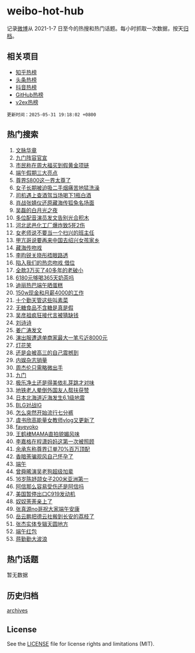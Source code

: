 # weibo-hot-hub

记录[微博](https://www.weibo.com)从 2021-1-7 日至今的热搜和热门话题。每小时抓取一次数据，按天[归档](archives)。

## 相关项目

- [知乎热榜](https://github.com/snaildev/zhihu-hot-hub)
- [头条热榜](https://github.com/snaildev/toutiao-hot-hub)
- [抖音热榜](https://github.com/snaildev/douyin-hot-hub)
- [GitHub热榜](https://github.com/snaildev/github-hot-hub)
- [v2ex热榜](https://github.com/snaildev/v2ex-hot-hub)


`更新时间：2025-05-31 19:18:02 +0800`

## 热门搜索

1. [文脉华章](https://m.weibo.cn/search?containerid=100103type%3D1%26t%3D10%26q%3D%23%E6%96%87%E8%84%89%E5%8D%8E%E7%AB%A0%23&stream_entry_id=51&isnewpage=1&extparam=seat%3D1%26stream_entry_id%3D51%26q%3D%2523%25E6%2596%2587%25E8%2584%2589%25E5%258D%258E%25E7%25AB%25A0%2523%26filter_type%3Drealtimehot%26cate%3D10103%26pos%3D0%26c_type%3D51%26dgr%3D0%26display_time%3D1748690281%26pre_seqid%3D17486902816380127151252)
1. [九门阵容官宣](https://m.weibo.cn/search?containerid=100103type%3D1%26t%3D10%26q%3D%23%E4%B9%9D%E9%97%A8%E9%98%B5%E5%AE%B9%E5%AE%98%E5%AE%A3%23&stream_entry_id=31&isnewpage=1&extparam=seat%3D1%26c_type%3D31%26cate%3D5001%26pos%3D0%26dgr%3D0%26stream_entry_id%3D31%26q%3D%2523%25E4%25B9%259D%25E9%2597%25A8%25E9%2598%25B5%25E5%25AE%25B9%25E5%25AE%2598%25E5%25AE%25A3%2523%26realpos%3D1%26lcate%3D5001%26filter_type%3Drealtimehot%26flag%3D16%26band_rank%3D1%26display_time%3D1748690281%26pre_seqid%3D17486902816380127151252)
1. [市民称在周大福买到假黄金项链](https://m.weibo.cn/search?containerid=100103type%3D1%26t%3D10%26q%3D%23%E5%B8%82%E6%B0%91%E7%A7%B0%E5%9C%A8%E5%91%A8%E5%A4%A7%E7%A6%8F%E4%B9%B0%E5%88%B0%E5%81%87%E9%BB%84%E9%87%91%E9%A1%B9%E9%93%BE%23&stream_entry_id=31&isnewpage=1&extparam=seat%3D1%26c_type%3D31%26cate%3D5001%26pos%3D1%26dgr%3D0%26stream_entry_id%3D31%26q%3D%2523%25E5%25B8%2582%25E6%25B0%2591%25E7%25A7%25B0%25E5%259C%25A8%25E5%2591%25A8%25E5%25A4%25A7%25E7%25A6%258F%25E4%25B9%25B0%25E5%2588%25B0%25E5%2581%2587%25E9%25BB%2584%25E9%2587%2591%25E9%25A1%25B9%25E9%2593%25BE%2523%26realpos%3D2%26lcate%3D5001%26filter_type%3Drealtimehot%26flag%3D1%26band_rank%3D2%26display_time%3D1748690281%26pre_seqid%3D17486902816380127151252)
1. [端午假期三大亮点](https://m.weibo.cn/search?containerid=100103type%3D1%26t%3D10%26q%3D%23%E7%AB%AF%E5%8D%88%E5%81%87%E6%9C%9F%E4%B8%89%E5%A4%A7%E4%BA%AE%E7%82%B9%23&stream_entry_id=31&isnewpage=1&extparam=seat%3D1%26c_type%3D31%26cate%3D5001%26pos%3D2%26dgr%3D0%26stream_entry_id%3D31%26q%3D%2523%25E7%25AB%25AF%25E5%258D%2588%25E5%2581%2587%25E6%259C%259F%25E4%25B8%2589%25E5%25A4%25A7%25E4%25BA%25AE%25E7%2582%25B9%2523%26realpos%3D3%26lcate%3D5001%26filter_type%3Drealtimehot%26flag%3D0%26band_rank%3D3%26display_time%3D1748690281%26pre_seqid%3D17486902816380127151252)
1. [尊界S800这一界太尊了](https://m.weibo.cn/search?containerid=100103type%3D1%26t%3D296%26q%3D%23%E6%B2%B7%E9%92%B8%E6%A8%BD%E8%97%89%23&hide_search_bar=1&replace_title=+)
1. [女子长期被迫吸二手烟痛苦地猛洗澡](https://m.weibo.cn/search?containerid=100103type%3D1%26t%3D10%26q%3D%23%E5%A5%B3%E5%AD%90%E9%95%BF%E6%9C%9F%E8%A2%AB%E8%BF%AB%E5%90%B8%E4%BA%8C%E6%89%8B%E7%83%9F%E7%97%9B%E8%8B%A6%E5%9C%B0%E7%8C%9B%E6%B4%97%E6%BE%A1%23&stream_entry_id=31&isnewpage=1&extparam=seat%3D1%26c_type%3D31%26cate%3D5001%26pos%3D4%26dgr%3D0%26stream_entry_id%3D31%26q%3D%2523%25E5%25A5%25B3%25E5%25AD%2590%25E9%2595%25BF%25E6%259C%259F%25E8%25A2%25AB%25E8%25BF%25AB%25E5%2590%25B8%25E4%25BA%258C%25E6%2589%258B%25E7%2583%259F%25E7%2597%259B%25E8%258B%25A6%25E5%259C%25B0%25E7%258C%259B%25E6%25B4%2597%25E6%25BE%25A1%2523%26realpos%3D4%26lcate%3D5001%26filter_type%3Drealtimehot%26flag%3D1%26band_rank%3D4%26display_time%3D1748690281%26pre_seqid%3D17486902816380127151252)
1. [司机遇上查酒驾当场喝下1瓶白酒](https://m.weibo.cn/search?containerid=100103type%3D1%26t%3D10%26q%3D%23%E5%8F%B8%E6%9C%BA%E9%81%87%E4%B8%8A%E6%9F%A5%E9%85%92%E9%A9%BE%E5%BD%93%E5%9C%BA%E5%96%9D%E4%B8%8B1%E7%93%B6%E7%99%BD%E9%85%92%23&stream_entry_id=31&isnewpage=1&extparam=seat%3D1%26c_type%3D31%26cate%3D5001%26pos%3D5%26dgr%3D0%26stream_entry_id%3D31%26q%3D%2523%25E5%258F%25B8%25E6%259C%25BA%25E9%2581%2587%25E4%25B8%258A%25E6%259F%25A5%25E9%2585%2592%25E9%25A9%25BE%25E5%25BD%2593%25E5%259C%25BA%25E5%2596%259D%25E4%25B8%258B1%25E7%2593%25B6%25E7%2599%25BD%25E9%2585%2592%2523%26realpos%3D5%26lcate%3D5001%26filter_type%3Drealtimehot%26flag%3D1%26band_rank%3D5%26display_time%3D1748690281%26pre_seqid%3D17486902816380127151252)
1. [肖战张婧仪还原藏海传狐兔名场面](https://m.weibo.cn/search?containerid=100103type%3D1%26t%3D10%26q%3D%23%E8%82%96%E6%88%98%E5%BC%A0%E5%A9%A7%E4%BB%AA%E8%BF%98%E5%8E%9F%E8%97%8F%E6%B5%B7%E4%BC%A0%E7%8B%90%E5%85%94%E5%90%8D%E5%9C%BA%E9%9D%A2%23&stream_entry_id=31&isnewpage=1&extparam=seat%3D1%26c_type%3D31%26cate%3D5001%26pos%3D6%26dgr%3D0%26stream_entry_id%3D31%26q%3D%2523%25E8%2582%2596%25E6%2588%2598%25E5%25BC%25A0%25E5%25A9%25A7%25E4%25BB%25AA%25E8%25BF%2598%25E5%258E%259F%25E8%2597%258F%25E6%25B5%25B7%25E4%25BC%25A0%25E7%258B%2590%25E5%2585%2594%25E5%2590%258D%25E5%259C%25BA%25E9%259D%25A2%2523%26realpos%3D6%26lcate%3D5001%26filter_type%3Drealtimehot%26flag%3D1%26band_rank%3D6%26display_time%3D1748690281%26pre_seqid%3D17486902816380127151252)
1. [吴磊的白月光之夜](https://m.weibo.cn/search?containerid=100103type%3D1%26t%3D10%26q%3D%23%E5%90%B4%E7%A3%8A%E7%9A%84%E7%99%BD%E6%9C%88%E5%85%89%E4%B9%8B%E5%A4%9C%23&stream_entry_id=31&isnewpage=1&extparam=seat%3D1%26topic_ad%3D1%26c_type%3D31%26is_ad_pos%3D1%26cate%3D5001%26pos%3D7%26dgr%3D0%26stream_entry_id%3D31%26q%3D%2523%25E5%2590%25B4%25E7%25A3%258A%25E7%259A%2584%25E7%2599%25BD%25E6%259C%2588%25E5%2585%2589%25E4%25B9%258B%25E5%25A4%259C%2523%26lcate%3D5001%26adid%3D288469%26band_rank%3D7%26filter_type%3Drealtimehot%26display_time%3D1748690281%26pre_seqid%3D17486902816380127151252)
1. [多位配音演员发文告别光合积木](https://m.weibo.cn/search?containerid=100103type%3D1%26t%3D10%26q%3D%23%E5%A4%9A%E4%BD%8D%E9%85%8D%E9%9F%B3%E6%BC%94%E5%91%98%E5%8F%91%E6%96%87%E5%91%8A%E5%88%AB%E5%85%89%E5%90%88%E7%A7%AF%E6%9C%A8%23&stream_entry_id=31&isnewpage=1&extparam=seat%3D1%26c_type%3D31%26cate%3D5001%26pos%3D8%26dgr%3D0%26stream_entry_id%3D31%26q%3D%2523%25E5%25A4%259A%25E4%25BD%258D%25E9%2585%258D%25E9%259F%25B3%25E6%25BC%2594%25E5%2591%2598%25E5%258F%2591%25E6%2596%2587%25E5%2591%258A%25E5%2588%25AB%25E5%2585%2589%25E5%2590%2588%25E7%25A7%25AF%25E6%259C%25A8%2523%26realpos%3D7%26lcate%3D5001%26filter_type%3Drealtimehot%26flag%3D0%26band_rank%3D7%26display_time%3D1748690281%26pre_seqid%3D17486902816380127151252)
1. [河北武邑化工厂爆炸致5死2伤](https://m.weibo.cn/search?containerid=100103type%3D1%26t%3D10%26q%3D%23%E6%B2%B3%E5%8C%97%E6%AD%A6%E9%82%91%E5%8C%96%E5%B7%A5%E5%8E%82%E7%88%86%E7%82%B8%E8%87%B45%E6%AD%BB2%E4%BC%A4%23&stream_entry_id=31&isnewpage=1&extparam=seat%3D1%26c_type%3D31%26cate%3D5001%26pos%3D9%26dgr%3D0%26stream_entry_id%3D31%26q%3D%2523%25E6%25B2%25B3%25E5%258C%2597%25E6%25AD%25A6%25E9%2582%2591%25E5%258C%2596%25E5%25B7%25A5%25E5%258E%2582%25E7%2588%2586%25E7%2582%25B8%25E8%2587%25B45%25E6%25AD%25BB2%25E4%25BC%25A4%2523%26realpos%3D8%26lcate%3D5001%26filter_type%3Drealtimehot%26flag%3D1%26band_rank%3D8%26display_time%3D1748690281%26pre_seqid%3D17486902816380127151252)
1. [女老师说不要当一个扫兴的班主任](https://m.weibo.cn/search?containerid=100103type%3D1%26t%3D10%26q%3D%23%E5%A5%B3%E8%80%81%E5%B8%88%E8%AF%B4%E4%B8%8D%E8%A6%81%E5%BD%93%E4%B8%80%E4%B8%AA%E6%89%AB%E5%85%B4%E7%9A%84%E7%8F%AD%E4%B8%BB%E4%BB%BB%23&stream_entry_id=31&isnewpage=1&extparam=seat%3D1%26c_type%3D31%26cate%3D5001%26pos%3D10%26dgr%3D0%26stream_entry_id%3D31%26q%3D%2523%25E5%25A5%25B3%25E8%2580%2581%25E5%25B8%2588%25E8%25AF%25B4%25E4%25B8%258D%25E8%25A6%2581%25E5%25BD%2593%25E4%25B8%2580%25E4%25B8%25AA%25E6%2589%25AB%25E5%2585%25B4%25E7%259A%2584%25E7%258F%25AD%25E4%25B8%25BB%25E4%25BB%25BB%2523%26realpos%3D9%26lcate%3D5001%26filter_type%3Drealtimehot%26flag%3D32768%26band_rank%3D9%26display_time%3D1748690281%26pre_seqid%3D17486902816380127151252)
1. [甲亢哥说要再来中国去绍兴女孩家乡](https://m.weibo.cn/search?containerid=100103type%3D1%26t%3D10%26q%3D%23%E7%94%B2%E4%BA%A2%E5%93%A5%E8%AF%B4%E8%A6%81%E5%86%8D%E6%9D%A5%E4%B8%AD%E5%9B%BD%E5%8E%BB%E7%BB%8D%E5%85%B4%E5%A5%B3%E5%AD%A9%E5%AE%B6%E4%B9%A1%23&stream_entry_id=31&isnewpage=1&extparam=seat%3D1%26c_type%3D31%26cate%3D5001%26pos%3D11%26dgr%3D0%26stream_entry_id%3D31%26q%3D%2523%25E7%2594%25B2%25E4%25BA%25A2%25E5%2593%25A5%25E8%25AF%25B4%25E8%25A6%2581%25E5%2586%258D%25E6%259D%25A5%25E4%25B8%25AD%25E5%259B%25BD%25E5%258E%25BB%25E7%25BB%258D%25E5%2585%25B4%25E5%25A5%25B3%25E5%25AD%25A9%25E5%25AE%25B6%25E4%25B9%25A1%2523%26realpos%3D10%26lcate%3D5001%26filter_type%3Drealtimehot%26flag%3D1%26band_rank%3D10%26display_time%3D1748690281%26pre_seqid%3D17486902816380127151252)
1. [藏海传吻戏](https://m.weibo.cn/search?containerid=100103type%3D1%26t%3D10%26q%3D%23%E8%97%8F%E6%B5%B7%E4%BC%A0%E5%90%BB%E6%88%8F%23&stream_entry_id=31&isnewpage=1&extparam=seat%3D1%26c_type%3D31%26cate%3D5001%26pos%3D12%26dgr%3D0%26stream_entry_id%3D31%26q%3D%2523%25E8%2597%258F%25E6%25B5%25B7%25E4%25BC%25A0%25E5%2590%25BB%25E6%2588%258F%2523%26realpos%3D11%26lcate%3D5001%26filter_type%3Drealtimehot%26flag%3D1%26band_rank%3D11%26display_time%3D1748690281%26pre_seqid%3D17486902816380127151252)
1. [李昀锐关晓彤捂眼路透](https://m.weibo.cn/search?containerid=100103type%3D1%26t%3D10%26q%3D%23%E6%9D%8E%E6%98%80%E9%94%90%E5%85%B3%E6%99%93%E5%BD%A4%E6%8D%82%E7%9C%BC%E8%B7%AF%E9%80%8F%23&stream_entry_id=31&isnewpage=1&extparam=seat%3D1%26c_type%3D31%26cate%3D5001%26pos%3D13%26dgr%3D0%26stream_entry_id%3D31%26q%3D%2523%25E6%259D%258E%25E6%2598%2580%25E9%2594%2590%25E5%2585%25B3%25E6%2599%2593%25E5%25BD%25A4%25E6%258D%2582%25E7%259C%25BC%25E8%25B7%25AF%25E9%2580%258F%2523%26realpos%3D12%26lcate%3D5001%26filter_type%3Drealtimehot%26flag%3D1%26band_rank%3D12%26display_time%3D1748690281%26pre_seqid%3D17486902816380127151252)
1. [陷入我们的热恋吻戏 借位](https://m.weibo.cn/search?containerid=100103type%3D1%26t%3D10%26q%3D%E9%99%B7%E5%85%A5%E6%88%91%E4%BB%AC%E7%9A%84%E7%83%AD%E6%81%8B%E5%90%BB%E6%88%8F+%E5%80%9F%E4%BD%8D&stream_entry_id=31&isnewpage=1&extparam=seat%3D1%26c_type%3D31%26cate%3D5001%26pos%3D14%26dgr%3D0%26stream_entry_id%3D31%26q%3D%25E9%2599%25B7%25E5%2585%25A5%25E6%2588%2591%25E4%25BB%25AC%25E7%259A%2584%25E7%2583%25AD%25E6%2581%258B%25E5%2590%25BB%25E6%2588%258F%2520%25E5%2580%259F%25E4%25BD%258D%26realpos%3D13%26lcate%3D5001%26filter_type%3Drealtimehot%26flag%3D1%26band_rank%3D13%26display_time%3D1748690281%26pre_seqid%3D17486902816380127151252)
1. [全款3万买了40多年的老破小](https://m.weibo.cn/search?containerid=100103type%3D1%26t%3D10%26q%3D%E5%85%A8%E6%AC%BE3%E4%B8%87%E4%B9%B0%E4%BA%8640%E5%A4%9A%E5%B9%B4%E7%9A%84%E8%80%81%E7%A0%B4%E5%B0%8F&stream_entry_id=31&isnewpage=1&extparam=seat%3D1%26c_type%3D31%26cate%3D5001%26pos%3D15%26dgr%3D0%26stream_entry_id%3D31%26q%3D%25E5%2585%25A8%25E6%25AC%25BE3%25E4%25B8%2587%25E4%25B9%25B0%25E4%25BA%258640%25E5%25A4%259A%25E5%25B9%25B4%25E7%259A%2584%25E8%2580%2581%25E7%25A0%25B4%25E5%25B0%258F%26realpos%3D14%26lcate%3D5001%26filter_type%3Drealtimehot%26flag%3D2%26band_rank%3D14%26display_time%3D1748690281%26pre_seqid%3D17486902816380127151252)
1. [6180元够喝365天奶茶吗](https://m.weibo.cn/search?containerid=100103type%3D1%26t%3D10%26q%3D%236180%E5%85%83%E5%A4%9F%E5%96%9D365%E5%A4%A9%E5%A5%B6%E8%8C%B6%E5%90%97%23&stream_entry_id=31&isnewpage=1&extparam=seat%3D1%26c_type%3D31%26cate%3D5001%26pos%3D16%26dgr%3D0%26stream_entry_id%3D31%26q%3D%25236180%25E5%2585%2583%25E5%25A4%259F%25E5%2596%259D365%25E5%25A4%25A9%25E5%25A5%25B6%25E8%258C%25B6%25E5%2590%2597%2523%26realpos%3D15%26lcate%3D5001%26adid%3D288383%26filter_type%3Drealtimehot%26flag%3D1%26band_rank%3D15%26display_time%3D1748690281%26pre_seqid%3D17486902816380127151252)
1. [迪丽热巴端午晒蛋糕](https://m.weibo.cn/search?containerid=100103type%3D1%26t%3D10%26q%3D%23%E8%BF%AA%E4%B8%BD%E7%83%AD%E5%B7%B4%E7%AB%AF%E5%8D%88%E6%99%92%E8%9B%8B%E7%B3%95%23&stream_entry_id=31&isnewpage=1&extparam=seat%3D1%26c_type%3D31%26cate%3D5001%26pos%3D17%26dgr%3D0%26stream_entry_id%3D31%26q%3D%2523%25E8%25BF%25AA%25E4%25B8%25BD%25E7%2583%25AD%25E5%25B7%25B4%25E7%25AB%25AF%25E5%258D%2588%25E6%2599%2592%25E8%259B%258B%25E7%25B3%2595%2523%26realpos%3D16%26lcate%3D5001%26filter_type%3Drealtimehot%26flag%3D1%26band_rank%3D16%26display_time%3D1748690281%26pre_seqid%3D17486902816380127151252)
1. [150w现金和月薪4000的工作](https://m.weibo.cn/search?containerid=100103type%3D1%26t%3D10%26q%3D%23150w%E7%8E%B0%E9%87%91%E5%92%8C%E6%9C%88%E8%96%AA4000%E7%9A%84%E5%B7%A5%E4%BD%9C%23&stream_entry_id=31&isnewpage=1&extparam=seat%3D1%26c_type%3D31%26cate%3D5001%26pos%3D18%26dgr%3D0%26stream_entry_id%3D31%26q%3D%2523150w%25E7%258E%25B0%25E9%2587%2591%25E5%2592%258C%25E6%259C%2588%25E8%2596%25AA4000%25E7%259A%2584%25E5%25B7%25A5%25E4%25BD%259C%2523%26realpos%3D17%26lcate%3D5001%26filter_type%3Drealtimehot%26flag%3D2%26band_rank%3D17%26display_time%3D1748690281%26pre_seqid%3D17486902816380127151252)
1. [十个勤天管这些叫素菜](https://m.weibo.cn/search?containerid=100103type%3D1%26t%3D10%26q%3D%E5%8D%81%E4%B8%AA%E5%8B%A4%E5%A4%A9%E7%AE%A1%E8%BF%99%E4%BA%9B%E5%8F%AB%E7%B4%A0%E8%8F%9C&stream_entry_id=31&isnewpage=1&extparam=seat%3D1%26c_type%3D31%26cate%3D5001%26pos%3D19%26dgr%3D0%26stream_entry_id%3D31%26q%3D%25E5%258D%2581%25E4%25B8%25AA%25E5%258B%25A4%25E5%25A4%25A9%25E7%25AE%25A1%25E8%25BF%2599%25E4%25BA%259B%25E5%258F%25AB%25E7%25B4%25A0%25E8%258F%259C%26realpos%3D18%26lcate%3D5001%26filter_type%3Drealtimehot%26flag%3D1%26band_rank%3D18%26display_time%3D1748690281%26pre_seqid%3D17486902816380127151252)
1. [无糖食品不含糖是真是假](https://m.weibo.cn/search?containerid=100103type%3D1%26t%3D10%26q%3D%E6%97%A0%E7%B3%96%E9%A3%9F%E5%93%81%E4%B8%8D%E5%90%AB%E7%B3%96%E6%98%AF%E7%9C%9F%E6%98%AF%E5%81%87&stream_entry_id=31&isnewpage=1&extparam=seat%3D1%26c_type%3D31%26cate%3D5001%26pos%3D20%26dgr%3D0%26stream_entry_id%3D31%26q%3D%25E6%2597%25A0%25E7%25B3%2596%25E9%25A3%259F%25E5%2593%2581%25E4%25B8%258D%25E5%2590%25AB%25E7%25B3%2596%25E6%2598%25AF%25E7%259C%259F%25E6%2598%25AF%25E5%2581%2587%26realpos%3D19%26lcate%3D5001%26is_ai_ask%3D1%26filter_type%3Drealtimehot%26flag%3D1%26band_rank%3D19%26display_time%3D1748690281%26pre_seqid%3D17486902816380127151252)
1. [吴彦祖疯狂接代言被猜缺钱](https://m.weibo.cn/search?containerid=100103type%3D1%26t%3D10%26q%3D%23%E5%90%B4%E5%BD%A6%E7%A5%96%E7%96%AF%E7%8B%82%E6%8E%A5%E4%BB%A3%E8%A8%80%E8%A2%AB%E7%8C%9C%E7%BC%BA%E9%92%B1%23&stream_entry_id=31&isnewpage=1&extparam=seat%3D1%26c_type%3D31%26cate%3D5001%26pos%3D21%26dgr%3D0%26stream_entry_id%3D31%26q%3D%2523%25E5%2590%25B4%25E5%25BD%25A6%25E7%25A5%2596%25E7%2596%25AF%25E7%258B%2582%25E6%258E%25A5%25E4%25BB%25A3%25E8%25A8%2580%25E8%25A2%25AB%25E7%258C%259C%25E7%25BC%25BA%25E9%2592%25B1%2523%26realpos%3D20%26lcate%3D5001%26filter_type%3Drealtimehot%26flag%3D2%26band_rank%3D20%26display_time%3D1748690281%26pre_seqid%3D17486902816380127151252)
1. [刘诗诗](https://m.weibo.cn/search?containerid=100103type%3D1%26t%3D10%26q%3D%E5%88%98%E8%AF%97%E8%AF%97&stream_entry_id=31&isnewpage=1&extparam=seat%3D1%26c_type%3D31%26cate%3D5001%26pos%3D22%26dgr%3D0%26stream_entry_id%3D31%26q%3D%25E5%2588%2598%25E8%25AF%2597%25E8%25AF%2597%26realpos%3D21%26lcate%3D5001%26filter_type%3Drealtimehot%26flag%3D1%26band_rank%3D21%26display_time%3D1748690281%26pre_seqid%3D17486902816380127151252)
1. [姜广涛发文](https://m.weibo.cn/search?containerid=100103type%3D1%26t%3D10%26q%3D%E5%A7%9C%E5%B9%BF%E6%B6%9B%E5%8F%91%E6%96%87&stream_entry_id=31&isnewpage=1&extparam=seat%3D1%26c_type%3D31%26cate%3D5001%26pos%3D23%26dgr%3D0%26stream_entry_id%3D31%26q%3D%25E5%25A7%259C%25E5%25B9%25BF%25E6%25B6%259B%25E5%258F%2591%25E6%2596%2587%26realpos%3D22%26lcate%3D5001%26filter_type%3Drealtimehot%26flag%3D0%26band_rank%3D22%26display_time%3D1748690281%26pre_seqid%3D17486902816380127151252)
1. [演出服遭退单商家最大一笔亏近8000元](https://m.weibo.cn/search?containerid=100103type%3D1%26t%3D10%26q%3D%23%E6%BC%94%E5%87%BA%E6%9C%8D%E9%81%AD%E9%80%80%E5%8D%95%E5%95%86%E5%AE%B6%E6%9C%80%E5%A4%A7%E4%B8%80%E7%AC%94%E4%BA%8F%E8%BF%918000%E5%85%83%23&stream_entry_id=31&isnewpage=1&extparam=seat%3D1%26c_type%3D31%26cate%3D5001%26pos%3D24%26dgr%3D0%26stream_entry_id%3D31%26q%3D%2523%25E6%25BC%2594%25E5%2587%25BA%25E6%259C%258D%25E9%2581%25AD%25E9%2580%2580%25E5%258D%2595%25E5%2595%2586%25E5%25AE%25B6%25E6%259C%2580%25E5%25A4%25A7%25E4%25B8%2580%25E7%25AC%2594%25E4%25BA%258F%25E8%25BF%25918000%25E5%2585%2583%2523%26realpos%3D23%26lcate%3D5001%26filter_type%3Drealtimehot%26flag%3D1%26band_rank%3D23%26display_time%3D1748690281%26pre_seqid%3D17486902816380127151252)
1. [灯花笑](https://m.weibo.cn/search?containerid=100103type%3D1%26t%3D10%26q%3D%E7%81%AF%E8%8A%B1%E7%AC%91&stream_entry_id=31&isnewpage=1&extparam=seat%3D1%26c_type%3D31%26cate%3D5001%26pos%3D25%26dgr%3D0%26stream_entry_id%3D31%26q%3D%25E7%2581%25AF%25E8%258A%25B1%25E7%25AC%2591%26realpos%3D24%26lcate%3D5001%26filter_type%3Drealtimehot%26flag%3D1%26band_rank%3D24%26display_time%3D1748690281%26pre_seqid%3D17486902816380127151252)
1. [还是会被高三的自己震撼到](https://m.weibo.cn/search?containerid=100103type%3D1%26t%3D10%26q%3D%E8%BF%98%E6%98%AF%E4%BC%9A%E8%A2%AB%E9%AB%98%E4%B8%89%E7%9A%84%E8%87%AA%E5%B7%B1%E9%9C%87%E6%92%BC%E5%88%B0&stream_entry_id=31&isnewpage=1&extparam=seat%3D1%26c_type%3D31%26cate%3D5001%26pos%3D26%26dgr%3D0%26stream_entry_id%3D31%26q%3D%25E8%25BF%2598%25E6%2598%25AF%25E4%25BC%259A%25E8%25A2%25AB%25E9%25AB%2598%25E4%25B8%2589%25E7%259A%2584%25E8%2587%25AA%25E5%25B7%25B1%25E9%259C%2587%25E6%2592%25BC%25E5%2588%25B0%26realpos%3D25%26lcate%3D5001%26filter_type%3Drealtimehot%26flag%3D1%26band_rank%3D25%26display_time%3D1748690281%26pre_seqid%3D17486902816380127151252)
1. [内娱杂志销量](https://m.weibo.cn/search?containerid=100103type%3D1%26t%3D10%26q%3D%E5%86%85%E5%A8%B1%E6%9D%82%E5%BF%97%E9%94%80%E9%87%8F&stream_entry_id=31&isnewpage=1&extparam=seat%3D1%26c_type%3D31%26cate%3D5001%26pos%3D27%26dgr%3D0%26stream_entry_id%3D31%26q%3D%25E5%2586%2585%25E5%25A8%25B1%25E6%259D%2582%25E5%25BF%2597%25E9%2594%2580%25E9%2587%258F%26realpos%3D26%26lcate%3D5001%26filter_type%3Drealtimehot%26flag%3D0%26band_rank%3D26%26display_time%3D1748690281%26pre_seqid%3D17486902816380127151252)
1. [周杰伦只需略微出手](https://m.weibo.cn/search?containerid=100103type%3D1%26t%3D10%26q%3D%E5%91%A8%E6%9D%B0%E4%BC%A6%E5%8F%AA%E9%9C%80%E7%95%A5%E5%BE%AE%E5%87%BA%E6%89%8B&stream_entry_id=31&isnewpage=1&extparam=seat%3D1%26c_type%3D31%26cate%3D5001%26pos%3D28%26dgr%3D0%26stream_entry_id%3D31%26q%3D%25E5%2591%25A8%25E6%259D%25B0%25E4%25BC%25A6%25E5%258F%25AA%25E9%259C%2580%25E7%2595%25A5%25E5%25BE%25AE%25E5%2587%25BA%25E6%2589%258B%26realpos%3D27%26lcate%3D5001%26filter_type%3Drealtimehot%26flag%3D1%26band_rank%3D27%26display_time%3D1748690281%26pre_seqid%3D17486902816380127151252)
1. [九门](https://m.weibo.cn/search?containerid=100103type%3D1%26t%3D10%26q%3D%E4%B9%9D%E9%97%A8&stream_entry_id=31&isnewpage=1&extparam=seat%3D1%26c_type%3D31%26cate%3D5001%26pos%3D29%26dgr%3D0%26stream_entry_id%3D31%26q%3D%25E4%25B9%259D%25E9%2597%25A8%26realpos%3D28%26lcate%3D5001%26filter_type%3Drealtimehot%26flag%3D0%26band_rank%3D28%26display_time%3D1748690281%26pre_seqid%3D17486902816380127151252)
1. [极乐净土还是得美依礼芽跳才对味](https://m.weibo.cn/search?containerid=100103type%3D1%26t%3D10%26q%3D%E6%9E%81%E4%B9%90%E5%87%80%E5%9C%9F%E8%BF%98%E6%98%AF%E5%BE%97%E7%BE%8E%E4%BE%9D%E7%A4%BC%E8%8A%BD%E8%B7%B3%E6%89%8D%E5%AF%B9%E5%91%B3&stream_entry_id=31&isnewpage=1&extparam=seat%3D1%26c_type%3D31%26cate%3D5001%26pos%3D30%26dgr%3D0%26stream_entry_id%3D31%26q%3D%25E6%259E%2581%25E4%25B9%2590%25E5%2587%2580%25E5%259C%259F%25E8%25BF%2598%25E6%2598%25AF%25E5%25BE%2597%25E7%25BE%258E%25E4%25BE%259D%25E7%25A4%25BC%25E8%258A%25BD%25E8%25B7%25B3%25E6%2589%258D%25E5%25AF%25B9%25E5%2591%25B3%26realpos%3D29%26lcate%3D5001%26filter_type%3Drealtimehot%26flag%3D1%26band_rank%3D29%26display_time%3D1748690281%26pre_seqid%3D17486902816380127151252)
1. [地铁老人晕倒外国友人帮扶获赞](https://m.weibo.cn/search?containerid=100103type%3D1%26t%3D10%26q%3D%E5%9C%B0%E9%93%81%E8%80%81%E4%BA%BA%E6%99%95%E5%80%92%E5%A4%96%E5%9B%BD%E5%8F%8B%E4%BA%BA%E5%B8%AE%E6%89%B6%E8%8E%B7%E8%B5%9E&stream_entry_id=31&isnewpage=1&extparam=seat%3D1%26c_type%3D31%26cate%3D5001%26pos%3D31%26dgr%3D0%26stream_entry_id%3D31%26q%3D%25E5%259C%25B0%25E9%2593%2581%25E8%2580%2581%25E4%25BA%25BA%25E6%2599%2595%25E5%2580%2592%25E5%25A4%2596%25E5%259B%25BD%25E5%258F%258B%25E4%25BA%25BA%25E5%25B8%25AE%25E6%2589%25B6%25E8%258E%25B7%25E8%25B5%259E%26realpos%3D30%26lcate%3D5001%26filter_type%3Drealtimehot%26flag%3D1%26band_rank%3D30%26display_time%3D1748690281%26pre_seqid%3D17486902816380127151252)
1. [日本北海道近海发生6.1级地震](https://m.weibo.cn/search?containerid=100103type%3D1%26t%3D10%26q%3D%23%E6%97%A5%E6%9C%AC%E5%8C%97%E6%B5%B7%E9%81%93%E8%BF%91%E6%B5%B7%E5%8F%91%E7%94%9F6.1%E7%BA%A7%E5%9C%B0%E9%9C%87%23&stream_entry_id=31&isnewpage=1&extparam=seat%3D1%26c_type%3D31%26cate%3D5001%26pos%3D32%26dgr%3D0%26stream_entry_id%3D31%26q%3D%2523%25E6%2597%25A5%25E6%259C%25AC%25E5%258C%2597%25E6%25B5%25B7%25E9%2581%2593%25E8%25BF%2591%25E6%25B5%25B7%25E5%258F%2591%25E7%2594%259F6.1%25E7%25BA%25A7%25E5%259C%25B0%25E9%259C%2587%2523%26realpos%3D31%26lcate%3D5001%26filter_type%3Drealtimehot%26flag%3D0%26band_rank%3D31%26display_time%3D1748690281%26pre_seqid%3D17486902816380127151252)
1. [BLG对战IG](https://m.weibo.cn/search?containerid=100103type%3D1%26t%3D10%26q%3D%23BLG%E5%AF%B9%E6%88%98IG%23&stream_entry_id=31&isnewpage=1&extparam=seat%3D1%26c_type%3D31%26cate%3D5001%26pos%3D33%26dgr%3D0%26stream_entry_id%3D31%26q%3D%2523BLG%25E5%25AF%25B9%25E6%2588%2598IG%2523%26realpos%3D32%26lcate%3D5001%26filter_type%3Drealtimehot%26flag%3D1%26band_rank%3D32%26display_time%3D1748690281%26pre_seqid%3D17486902816380127151252)
1. [怎么突然开始流行七分裤](https://m.weibo.cn/search?containerid=100103type%3D1%26t%3D10%26q%3D%E6%80%8E%E4%B9%88%E7%AA%81%E7%84%B6%E5%BC%80%E5%A7%8B%E6%B5%81%E8%A1%8C%E4%B8%83%E5%88%86%E8%A3%A4&stream_entry_id=31&isnewpage=1&extparam=seat%3D1%26c_type%3D31%26cate%3D5001%26pos%3D34%26dgr%3D0%26stream_entry_id%3D31%26q%3D%25E6%2580%258E%25E4%25B9%2588%25E7%25AA%2581%25E7%2584%25B6%25E5%25BC%2580%25E5%25A7%258B%25E6%25B5%2581%25E8%25A1%258C%25E4%25B8%2583%25E5%2588%2586%25E8%25A3%25A4%26realpos%3D33%26lcate%3D5001%26is_ai_ask%3D1%26filter_type%3Drealtimehot%26flag%3D1%26band_rank%3D33%26display_time%3D1748690281%26pre_seqid%3D17486902816380127151252)
1. [虞书欣高能量女教师vlog又更新了](https://m.weibo.cn/search?containerid=100103type%3D1%26t%3D10%26q%3D%E8%99%9E%E4%B9%A6%E6%AC%A3%E9%AB%98%E8%83%BD%E9%87%8F%E5%A5%B3%E6%95%99%E5%B8%88vlog%E5%8F%88%E6%9B%B4%E6%96%B0%E4%BA%86&stream_entry_id=31&isnewpage=1&extparam=seat%3D1%26c_type%3D31%26cate%3D5001%26pos%3D35%26dgr%3D0%26stream_entry_id%3D31%26q%3D%25E8%2599%259E%25E4%25B9%25A6%25E6%25AC%25A3%25E9%25AB%2598%25E8%2583%25BD%25E9%2587%258F%25E5%25A5%25B3%25E6%2595%2599%25E5%25B8%2588vlog%25E5%258F%2588%25E6%259B%25B4%25E6%2596%25B0%25E4%25BA%2586%26realpos%3D34%26lcate%3D5001%26filter_type%3Drealtimehot%26flag%3D1%26band_rank%3D34%26display_time%3D1748690281%26pre_seqid%3D17486902816380127151252)
1. [fayeyoko](https://m.weibo.cn/search?containerid=100103type%3D1%26t%3D10%26q%3D%23fayeyoko%23&stream_entry_id=31&isnewpage=1&extparam=seat%3D1%26c_type%3D31%26cate%3D5001%26pos%3D36%26dgr%3D0%26stream_entry_id%3D31%26q%3D%2523fayeyoko%2523%26realpos%3D35%26lcate%3D5001%26filter_type%3Drealtimehot%26flag%3D1%26band_rank%3D35%26display_time%3D1748690281%26pre_seqid%3D17486902816380127151252)
1. [王鹤棣MAMA直拍貌媚风味](https://m.weibo.cn/search?containerid=100103type%3D1%26t%3D10%26q%3D%E7%8E%8B%E9%B9%A4%E6%A3%A3MAMA%E7%9B%B4%E6%8B%8D%E8%B2%8C%E5%AA%9A%E9%A3%8E%E5%91%B3&stream_entry_id=31&isnewpage=1&extparam=seat%3D1%26c_type%3D31%26cate%3D5001%26pos%3D37%26dgr%3D0%26stream_entry_id%3D31%26q%3D%25E7%258E%258B%25E9%25B9%25A4%25E6%25A3%25A3MAMA%25E7%259B%25B4%25E6%258B%258D%25E8%25B2%258C%25E5%25AA%259A%25E9%25A3%258E%25E5%2591%25B3%26realpos%3D36%26lcate%3D5001%26filter_type%3Drealtimehot%26flag%3D1%26band_rank%3D36%26display_time%3D1748690281%26pre_seqid%3D17486902816380127151252)
1. [李嘉格在程潇妈妈这第一次被照顾](https://m.weibo.cn/search?containerid=100103type%3D1%26t%3D10%26q%3D%E6%9D%8E%E5%98%89%E6%A0%BC%E5%9C%A8%E7%A8%8B%E6%BD%87%E5%A6%88%E5%A6%88%E8%BF%99%E7%AC%AC%E4%B8%80%E6%AC%A1%E8%A2%AB%E7%85%A7%E9%A1%BE&stream_entry_id=31&isnewpage=1&extparam=seat%3D1%26c_type%3D31%26cate%3D5001%26pos%3D38%26dgr%3D0%26stream_entry_id%3D31%26q%3D%25E6%259D%258E%25E5%2598%2589%25E6%25A0%25BC%25E5%259C%25A8%25E7%25A8%258B%25E6%25BD%2587%25E5%25A6%2588%25E5%25A6%2588%25E8%25BF%2599%25E7%25AC%25AC%25E4%25B8%2580%25E6%25AC%25A1%25E8%25A2%25AB%25E7%2585%25A7%25E9%25A1%25BE%26realpos%3D37%26lcate%3D5001%26filter_type%3Drealtimehot%26flag%3D1%26band_rank%3D37%26display_time%3D1748690281%26pre_seqid%3D17486902816380127151252)
1. [余承东称尊界订单70%百万顶配](https://m.weibo.cn/search?containerid=100103type%3D1%26t%3D10%26q%3D%23%E4%BD%99%E6%89%BF%E4%B8%9C%E7%A7%B0%E5%B0%8A%E7%95%8C%E8%AE%A2%E5%8D%9570%25%E7%99%BE%E4%B8%87%E9%A1%B6%E9%85%8D%23&stream_entry_id=31&isnewpage=1&extparam=seat%3D1%26c_type%3D31%26cate%3D5001%26pos%3D39%26dgr%3D0%26stream_entry_id%3D31%26q%3D%2523%25E4%25BD%2599%25E6%2589%25BF%25E4%25B8%259C%25E7%25A7%25B0%25E5%25B0%258A%25E7%2595%258C%25E8%25AE%25A2%25E5%258D%259570%2525%25E7%2599%25BE%25E4%25B8%2587%25E9%25A1%25B6%25E9%2585%258D%2523%26realpos%3D38%26lcate%3D5001%26filter_type%3Drealtimehot%26flag%3D1%26band_rank%3D38%26display_time%3D1748690281%26pre_seqid%3D17486902816380127151252)
1. [香暗荼骗观风自己怀孕了](https://m.weibo.cn/search?containerid=100103type%3D1%26t%3D10%26q%3D%23%E9%A6%99%E6%9A%97%E8%8D%BC%E9%AA%97%E8%A7%82%E9%A3%8E%E8%87%AA%E5%B7%B1%E6%80%80%E5%AD%95%E4%BA%86%23&stream_entry_id=31&isnewpage=1&extparam=seat%3D1%26c_type%3D31%26cate%3D5001%26pos%3D40%26dgr%3D0%26stream_entry_id%3D31%26q%3D%2523%25E9%25A6%2599%25E6%259A%2597%25E8%258D%25BC%25E9%25AA%2597%25E8%25A7%2582%25E9%25A3%258E%25E8%2587%25AA%25E5%25B7%25B1%25E6%2580%2580%25E5%25AD%2595%25E4%25BA%2586%2523%26realpos%3D39%26lcate%3D5001%26filter_type%3Drealtimehot%26flag%3D1%26band_rank%3D39%26display_time%3D1748690281%26pre_seqid%3D17486902816380127151252)
1. [端午](https://m.weibo.cn/search?containerid=100103type%3D1%26t%3D10%26q%3D%E7%AB%AF%E5%8D%88&stream_entry_id=31&isnewpage=1&extparam=seat%3D1%26c_type%3D31%26cate%3D5001%26pos%3D41%26dgr%3D0%26stream_entry_id%3D31%26q%3D%25E7%25AB%25AF%25E5%258D%2588%26realpos%3D40%26lcate%3D5001%26filter_type%3Drealtimehot%26flag%3D0%26band_rank%3D40%26display_time%3D1748690281%26pre_seqid%3D17486902816380127151252)
1. [曾舜晞演吴老狗超级加辈](https://m.weibo.cn/search?containerid=100103type%3D1%26t%3D10%26q%3D%E6%9B%BE%E8%88%9C%E6%99%9E%E6%BC%94%E5%90%B4%E8%80%81%E7%8B%97%E8%B6%85%E7%BA%A7%E5%8A%A0%E8%BE%88&stream_entry_id=31&isnewpage=1&extparam=seat%3D1%26c_type%3D31%26cate%3D5001%26pos%3D42%26dgr%3D0%26stream_entry_id%3D31%26q%3D%25E6%259B%25BE%25E8%2588%259C%25E6%2599%259E%25E6%25BC%2594%25E5%2590%25B4%25E8%2580%2581%25E7%258B%2597%25E8%25B6%2585%25E7%25BA%25A7%25E5%258A%25A0%25E8%25BE%2588%26realpos%3D41%26lcate%3D5001%26filter_type%3Drealtimehot%26flag%3D1%26band_rank%3D41%26display_time%3D1748690281%26pre_seqid%3D17486902816380127151252)
1. [16岁陈妤颉女子200米亚洲第一](https://m.weibo.cn/search?containerid=100103type%3D1%26t%3D10%26q%3D%2316%E5%B2%81%E9%99%88%E5%A6%A4%E9%A2%89%E5%A5%B3%E5%AD%90200%E7%B1%B3%E4%BA%9A%E6%B4%B2%E7%AC%AC%E4%B8%80%23&stream_entry_id=31&isnewpage=1&extparam=seat%3D1%26c_type%3D31%26cate%3D5001%26pos%3D43%26dgr%3D0%26stream_entry_id%3D31%26q%3D%252316%25E5%25B2%2581%25E9%2599%2588%25E5%25A6%25A4%25E9%25A2%2589%25E5%25A5%25B3%25E5%25AD%2590200%25E7%25B1%25B3%25E4%25BA%259A%25E6%25B4%25B2%25E7%25AC%25AC%25E4%25B8%2580%2523%26realpos%3D42%26lcate%3D5001%26filter_type%3Drealtimehot%26flag%3D1%26band_rank%3D42%26display_time%3D1748690281%26pre_seqid%3D17486902816380127151252)
1. [阿信那么容易受伤还是阿信吗](https://m.weibo.cn/search?containerid=100103type%3D1%26t%3D10%26q%3D%E9%98%BF%E4%BF%A1%E9%82%A3%E4%B9%88%E5%AE%B9%E6%98%93%E5%8F%97%E4%BC%A4%E8%BF%98%E6%98%AF%E9%98%BF%E4%BF%A1%E5%90%97&stream_entry_id=31&isnewpage=1&extparam=seat%3D1%26c_type%3D31%26cate%3D5001%26pos%3D44%26dgr%3D0%26stream_entry_id%3D31%26q%3D%25E9%2598%25BF%25E4%25BF%25A1%25E9%2582%25A3%25E4%25B9%2588%25E5%25AE%25B9%25E6%2598%2593%25E5%258F%2597%25E4%25BC%25A4%25E8%25BF%2598%25E6%2598%25AF%25E9%2598%25BF%25E4%25BF%25A1%25E5%2590%2597%26realpos%3D43%26lcate%3D5001%26filter_type%3Drealtimehot%26flag%3D1%26band_rank%3D43%26display_time%3D1748690281%26pre_seqid%3D17486902816380127151252)
1. [美国暂停出口C919发动机](https://m.weibo.cn/search?containerid=100103type%3D1%26t%3D10%26q%3D%23%E7%BE%8E%E5%9B%BD%E6%9A%82%E5%81%9C%E5%87%BA%E5%8F%A3C919%E5%8F%91%E5%8A%A8%E6%9C%BA%23&stream_entry_id=31&isnewpage=1&extparam=seat%3D1%26c_type%3D31%26cate%3D5001%26pos%3D45%26dgr%3D0%26stream_entry_id%3D31%26q%3D%2523%25E7%25BE%258E%25E5%259B%25BD%25E6%259A%2582%25E5%2581%259C%25E5%2587%25BA%25E5%258F%25A3C919%25E5%258F%2591%25E5%258A%25A8%25E6%259C%25BA%2523%26realpos%3D44%26lcate%3D5001%26filter_type%3Drealtimehot%26flag%3D0%26band_rank%3D44%26display_time%3D1748690281%26pre_seqid%3D17486902816380127151252)
1. [奴奴荼荼亲上了](https://m.weibo.cn/search?containerid=100103type%3D1%26t%3D10%26q%3D%23%E5%A5%B4%E5%A5%B4%E8%8D%BC%E8%8D%BC%E4%BA%B2%E4%B8%8A%E4%BA%86%23&stream_entry_id=31&isnewpage=1&extparam=seat%3D1%26c_type%3D31%26cate%3D5001%26pos%3D46%26dgr%3D0%26stream_entry_id%3D31%26q%3D%2523%25E5%25A5%25B4%25E5%25A5%25B4%25E8%258D%25BC%25E8%258D%25BC%25E4%25BA%25B2%25E4%25B8%258A%25E4%25BA%2586%2523%26realpos%3D45%26lcate%3D5001%26filter_type%3Drealtimehot%26flag%3D1%26band_rank%3D45%26display_time%3D1748690281%26pre_seqid%3D17486902816380127151252)
1. [张真源no哥祝大家端午安康](https://m.weibo.cn/search?containerid=100103type%3D1%26t%3D10%26q%3D%23%E5%BC%A0%E7%9C%9F%E6%BA%90no%E5%93%A5%E7%A5%9D%E5%A4%A7%E5%AE%B6%E7%AB%AF%E5%8D%88%E5%AE%89%E5%BA%B7%23&stream_entry_id=31&isnewpage=1&extparam=seat%3D1%26c_type%3D31%26cate%3D5001%26pos%3D47%26dgr%3D0%26stream_entry_id%3D31%26q%3D%2523%25E5%25BC%25A0%25E7%259C%259F%25E6%25BA%2590no%25E5%2593%25A5%25E7%25A5%259D%25E5%25A4%25A7%25E5%25AE%25B6%25E7%25AB%25AF%25E5%258D%2588%25E5%25AE%2589%25E5%25BA%25B7%2523%26realpos%3D46%26lcate%3D5001%26filter_type%3Drealtimehot%26flag%3D1%26band_rank%3D46%26display_time%3D1748690281%26pre_seqid%3D17486902816380127151252)
1. [岳云鹏把德云社搬到长安的荔枝了](https://m.weibo.cn/search?containerid=100103type%3D1%26t%3D10%26q%3D%E5%B2%B3%E4%BA%91%E9%B9%8F%E6%8A%8A%E5%BE%B7%E4%BA%91%E7%A4%BE%E6%90%AC%E5%88%B0%E9%95%BF%E5%AE%89%E7%9A%84%E8%8D%94%E6%9E%9D%E4%BA%86&stream_entry_id=31&isnewpage=1&extparam=seat%3D1%26c_type%3D31%26cate%3D5001%26pos%3D48%26dgr%3D0%26stream_entry_id%3D31%26q%3D%25E5%25B2%25B3%25E4%25BA%2591%25E9%25B9%258F%25E6%258A%258A%25E5%25BE%25B7%25E4%25BA%2591%25E7%25A4%25BE%25E6%2590%25AC%25E5%2588%25B0%25E9%2595%25BF%25E5%25AE%2589%25E7%259A%2584%25E8%258D%2594%25E6%259E%259D%25E4%25BA%2586%26realpos%3D47%26lcate%3D5001%26filter_type%3Drealtimehot%26flag%3D1%26band_rank%3D47%26display_time%3D1748690281%26pre_seqid%3D17486902816380127151252)
1. [张杰实体专辑天圆地方](https://m.weibo.cn/search?containerid=100103type%3D1%26t%3D10%26q%3D%23%E5%BC%A0%E6%9D%B0%E5%AE%9E%E4%BD%93%E4%B8%93%E8%BE%91%E5%A4%A9%E5%9C%86%E5%9C%B0%E6%96%B9%23&stream_entry_id=31&isnewpage=1&extparam=seat%3D1%26c_type%3D31%26cate%3D5001%26pos%3D49%26dgr%3D0%26stream_entry_id%3D31%26q%3D%2523%25E5%25BC%25A0%25E6%259D%25B0%25E5%25AE%259E%25E4%25BD%2593%25E4%25B8%2593%25E8%25BE%2591%25E5%25A4%25A9%25E5%259C%2586%25E5%259C%25B0%25E6%2596%25B9%2523%26realpos%3D48%26lcate%3D5001%26filter_type%3Drealtimehot%26flag%3D1%26band_rank%3D48%26display_time%3D1748690281%26pre_seqid%3D17486902816380127151252)
1. [端午红包](https://m.weibo.cn/search?containerid=100103type%3D1%26t%3D10%26q%3D%E7%AB%AF%E5%8D%88%E7%BA%A2%E5%8C%85&stream_entry_id=31&isnewpage=1&extparam=seat%3D1%26c_type%3D31%26cate%3D5001%26pos%3D50%26dgr%3D0%26stream_entry_id%3D31%26q%3D%25E7%25AB%25AF%25E5%258D%2588%25E7%25BA%25A2%25E5%258C%2585%26realpos%3D49%26lcate%3D5001%26filter_type%3Drealtimehot%26flag%3D0%26band_rank%3D49%26display_time%3D1748690281%26pre_seqid%3D17486902816380127151252)
1. [蒋勤勤大波浪](https://m.weibo.cn/search?containerid=100103type%3D1%26t%3D10%26q%3D%E8%92%8B%E5%8B%A4%E5%8B%A4%E5%A4%A7%E6%B3%A2%E6%B5%AA&stream_entry_id=31&isnewpage=1&extparam=seat%3D1%26c_type%3D31%26cate%3D5001%26pos%3D51%26dgr%3D0%26stream_entry_id%3D31%26q%3D%25E8%2592%258B%25E5%258B%25A4%25E5%258B%25A4%25E5%25A4%25A7%25E6%25B3%25A2%25E6%25B5%25AA%26realpos%3D50%26lcate%3D5001%26filter_type%3Drealtimehot%26flag%3D0%26band_rank%3D50%26display_time%3D1748690281%26pre_seqid%3D17486902816380127151252)

## 热门话题

暂无数据

## 历史归档

[archives](archives)

## License

See the [LICENSE](LICENSE) file for license rights and limitations (MIT).
